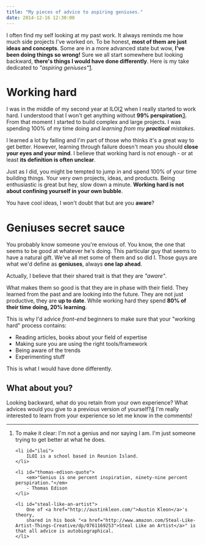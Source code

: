 ```yaml
---
title: "My pieces of advice to aspiring geniuses."
date: 2014-12-16 12:30:00
---
```


I often find my self looking at my past work.
It always reminds me how much side projects I've worked on.
To be honest, **most of them are just ideas and concepts**.
Some are in a more advanced state but wow, **I've been doing things so wrong!**
Sure we all start somewhere but looking backward, **there's things I would have done differently**.
Here is my take dedicated to _"aspiring geniuses"_[1](#im-not-a-genius).

# Working hard

I was in the middle of my second year at ILOI[2](#iloi) when I really started to work hard.
I understood that I won't get anything without **99% perspiration**[3](#thomas-edison-quote).
From that moment I started to build complex and large projects.
I was spending 100% of my time doing and _learning from my **practical** mistakes_.

I learned a lot by failing and I'm part of those who thinks it's a great way to get better.
However, learning through failure doesn't mean you should **close your eyes and your mind**.
I believe that working hard is not enough - or at least **its definition is often unclear**.

Just as I did, you might be tempted to jump in and spend 100% of your time building things.
Your very own projects, ideas, and products.
Being enthusiastic is great but hey, slow down a minute.
**Working hard is not about confining yourself in your own bubble**.

You have cool ideas, I won't doubt that but are you **aware**?

# Geniuses secret sauce

You probably know someone you're envious of.
You know, the one that seems to be good at whatever he's doing.
This particular guy that seems to have a natural gift.
We've all met some of them and so did I.
Those guys are what we'd define as **geniuses**, always **one lap ahead**.

Actually, I believe that their shared trait is that they are _"aware"_.

What makes them so good is that they are in phase with their field.
They learned from the past and are looking into the future.
They are not just productive, they are **up to date**.
While working hard they spend **80% of their time doing, 20% learning**.

This is why I'd advice _front-end_ beginners to make sure that your "working hard" process contains:

* Reading articles, books about your field of expertise
* Making sure you are using the right tools/framework
* Being aware of the trends
* Experimenting stuff

This is what I would have done differently.

## What about you? 

Looking backward, what do you retain from your own experience?
What advices would you give to a previous version of yourself?[4](#steal-like-an-artist)
I'm really interested to learn from your experience so let me know in the comments!

---

<ol>
    <li id="im-not-a-genius">
        To make it clear: I'm not a genius and nor saying I am.
        I'm just someone trying to get better at what he does.
    </li>
    
    <li id="iloi">
        ILOI is a school based in Reunion Island.
    </li>
    
    <li id="thomas-edison-quote">
        <em>"Genius is one percent inspiration, ninety-nine percent perspiration."</em>
        - Thomas Edison
    </li>
    
    <li id="steal-like-an-artist">
        One of <a href="http://austinkleon.com/">Austin Kleon</a>'s theory, 
        shared in his book "<a href="http://www.amazon.com/Steal-Like-Artist-Things-Creative/dp/0761169253">Steal Like an Artist</a>" is that all advice is autobiographical.
    </li>
</ol>